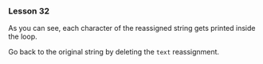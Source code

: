 ### Lesson 32

As you can see, each character of the reassigned string gets printed inside the loop.

Go back to the original string by deleting the `text` reassignment.
